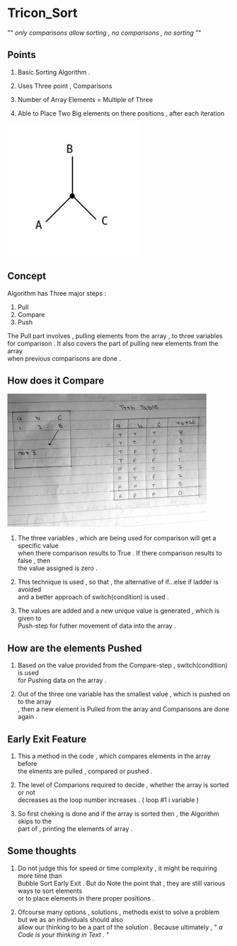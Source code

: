 # Tricon_Sort

"" <i> only comparisons allow sorting , no comparisons , no sorting </i>""

## Points

1) Basic Sorting Algorithm . 

2) Uses Three point , Comparisons

3) Number of Array Elements = Multiple of Three

4) Able to Place Two Big elements on there positions , after each iteration

<img src="ScreenShots/one.jpg" height="300" width="300">

## Concept

Algorithm has Three major steps :

1) Pull
2) Compare
3) Push

The Pull part involves , pulling elements from the array , to three variables </br>
for comparison . It also covers the part of pulling new elements from the array  </br>
when previous comparisons are done .


## How does it Compare

<img src="ScreenShots/Compare Truth Table.jpg" height="300" width="450">

1) The three variables , which are being used for comparison will get a specific value </br>
     when there comparison results to True . If there comparison results to false , then </br>
     the value assigned is zero .

2) This technique is used , so that , the alternative of if...else if ladder is avoided </br>
   and a better approach of switch(condition) is used .

3) The values are added and a new unique value is generated , which is given to </br>
     Push-step for futher movement of data into the array .

## How are the elements Pushed

1) Based on the value provided from the Compare-step , switch(condition) is used </br>
     for Pushing data on the array . 

2) Out of the three one variable has the smallest value , which is pushed on to the array </br>
     , then a new element is Pulled from the array and Comparisons are done again .

## Early Exit Feature

1) This a method in the code , which compares elements in the array before </br>
     the elments are pulled , compared or pushed .

2) The level of Comparions required to decide , whether the array is sorted or not </br>
     decreases as the loop number increases . ( loop #1 i variable )

3) So first cheking is done and if the array is sorted then , the Algorithm skips to the </br>
     part of , printing the elements of array .

## Some thoughts

1) Do not judge this for speed or time complexity , it might be requiring more time than </br>
     Bubble Sort Early Exit . But do Note the point that , they are still various ways to sort elements </br>
     or to place elements in there proper positions .

2) Ofcourse many options , solutions , methods exist to solve a problem but we as an individuals should also</br>
     allow our thinking to be a part of the solution . Because ultimately , "<i> a Code is your thinking in Text .</i> "
